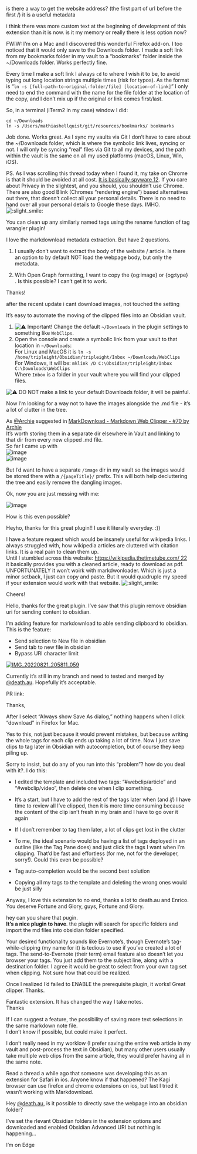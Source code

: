 is there a way to get the website address? (the first part of url before the first /) it is a useful metadata

i think there was more custom text at the beginning of development of this extension than it is now. is it my memory or really there is less option now?

FWIW: I’m on a Mac and I discovered this wonderful Firefox add-on. I too noticed that it would only save to the Downloads folder. I made a soft link from my bookmarks folder in my vault to a “bookmarks” folder inside the ~/Downloads folder. Works perfectly fine.

Every time I make a soft link I always `cd` to where I wish it to be, to avoid typing out long location strings multiple times (risk for typos). As the format is “`ln -s [full-path-to-original-folder/file] [location-of-link]`” I only need to end the command with the name for the file folder at the location of the copy, and I don’t mix up if the original or link comes first/last.

So, in a terminal (iTerm2 in my case) window I did:

```
cd ~/Downloads 
ln -s /Users/mathiashellquist/git/resources/bookmarks/ bookmarks
```

Job done. Works great. As I sync my vaults via Git I don’t have to care about the ~/Downloads folder, which is where the symbolic link lives, syncing or not. I will only be syncing “real” files via Git to all my devices, and the path within the vault is the same on all my used platforms (macOS, Linux, Win, iOS).

PS. As I was scrolling this thread today when I found it, my take on Chrome is that it should be avoided at all cost. [It is basically spyware 12](https://www.sciencealert.com/a-tech-expert-says-we-should-stop-using-google-chrome). If you care about Privacy in the slightest, and you should, you shouldn’t use Chrome. There are also good Blink (Chromes “rendering engine”) based alternatives out there, that doesn’t collect all your personal details. There is no need to hand over all your personal details to Google these days. IMHO. ![:slight_smile:](https://forum.obsidian.md/images/emoji/apple/slight_smile.png?v=10 ":slight_smile:")

You can clean up any similarly named tags using the rename function of tag wrangler plugin!

I love the markdownload metadata extraction. But have 2 questions.

1.  I usually don’t want to extract the body of the website / article. Is there an option to by default NOT load the webpage body, but only the metadata.
    
2.  With Open Graph formatting, I want to copy the {og:image} or {og:type} . Is this possible? I can’t get it to work.
    

Thanks!

after the recent update i cant download images, not touched the setting

It’s easy to automate the moving of the clipped files into an Obsidian vault.

1.  ![:warning:](https://forum.obsidian.md/images/emoji/apple/warning.png?v=12 ":warning:") Important! Change the default `~/Downloads` in the plugin settings to something like `WebClips`.
2.  Open the console and create a symbolic link from your vault to that location in `~/Downloads`:  
    For Linux and MacOS it is `ln -s /home/tripleight/Obsidian/tripleight/Inbox ~/Downloads/WebClips`  
    For Windows, it will be: `mklink /D C:\Obsidian/tripleight/Inbox C:\Downloads\WebClips`  
    Where `Inbox` is a folder in your vault where you will find your clipped files.

![:warning:](https://forum.obsidian.md/images/emoji/apple/warning.png?v=12 ":warning:") DO NOT make a link to your default Downloads folder, it will be painful.

Now I’m looking for a way not to have the images alongside the .md file - it’s a lot of clutter in the tree.

As [@Archie](https://forum.obsidian.md/u/archie) suggested in [MarkDownload - Markdown Web Clipper - #70 by Archie](https://forum.obsidian.md/t/markdownload-markdown-web-clipper/173/70)  
It’s worth storing them in a separate dir elsewhere in Vault and linking to that dir from every new clipped .md file.  
So far I came up with  
![image](https://forum.obsidian.md/uploads/default/original/3X/6/c/6cf8f249bfd6da0016c53d4f3a20f0020c0fa35a.png)  
![image](https://forum.obsidian.md/uploads/default/original/3X/c/0/c044d5997200ca9131598752f5b4c3c92ec679fc.png)

But I’d want to have a separate `/image` dir in my vault so the images would be stored there with a `/{pageTitle}/` prefix. This will both help decluttering the tree and easily remove the dangling images.

Ok, now you are just messing with me:

![image](https://forum.obsidian.md/uploads/default/original/3X/3/7/37425d413bc358868ee0ae310ff6f14a662530bd.png)

How is this even possible?

Heyho, thanks for this great plugin!! I use it literally everyday. :))

I have a feature request which would be insanely useful for wikipedia links. I always struggled with, how wikipedia articles are cluttered with citation links. It is a real pain to clean them up.  
Until I stumbled across this website: [https://wikipedia.thetimetube.com/ 22](https://wikipedia.thetimetube.com/)  
it basically provides you with a cleaned article, ready to download as pdf.  
UNFORTUNATELY it won’t woirk with markdwonloader. Which is just a minor setback, I just can copy and paste. But it would quadruple my speed if your extension would work with that website. ![:slight_smile:](https://forum.obsidian.md/images/emoji/apple/slight_smile.png?v=12 ":slight_smile:")

Cheers!

Hello, thanks for the great plugin. I’ve saw that this plugin remove obsidian uri for sending content to obsidian.

I’m adding feature for markdownload to able sending clipboard to obsidian. This is the feature:

-   Send selection to New file in obsidian
-   Send tab to new file in obsidian
-   Bypass URI character limit

[![IMG_20220821_205811_059](https://forum.obsidian.md/uploads/default/optimized/3X/7/2/7263c66603640a0df3ccd8c7c5c3c926f5168242_2_690x335.jpeg)](https://forum.obsidian.md/uploads/default/original/3X/7/2/7263c66603640a0df3ccd8c7c5c3c926f5168242.jpeg "IMG_20220821_205811_059")

Currently it’s still in my branch and need to tested and merged by [@death.au](https://forum.obsidian.md/u/death.au). Hopefully it’s acceptable.

PR link:

Thanks,

After I select “Always show Save As dialog,” nothing happens when I click “download” in Firefox for Mac.

Yes to this, not just because it would prevent mistakes, but because writing the whole tags for each clip ends up taking a lot of time. Now I just save clips to tag later in Obsidian with autocompletion, but of course they keep piling up.

Sorry to insist, but do any of you run into this “problem”? how do you deal with it?. I do this:

-   I edited the template and included two tags: “#webclip/article” and “#webclip/video”, then delete one when I clip something.
    
-   It’s a start, but I have to add the rest of the tags later when (and _if_) I have time to review all I’ve clipped, then it is more time consuming because the content of the clip isn’t fresh in my brain and I have to go over it again
    
-   If I don’t remember to tag them later, a lot of clips get lost in the clutter
    
-   To me, the ideal scenario would be having a list of tags deployed in an outline (like the Tag Pane does) and just click the tags I want when I’m clipping. That’d be fast and effortless (for me, not for the developer, sorry!). Could this even be possible?
    
-   Tag auto-completion would be the second best solution
    
-   Copying all my tags to the template and deleting the wrong ones would be just silly
    

Anyway, I love this extension to no end, thanks a lot to death.au and Enrico. You deserve Fortune and Glory, guys, Fortune and Glory.

hey can you share that pugin.  
**It’s a nice plugin to have**. the plugin will search for specific folders and import the md files into obsidian folder specified.

Your desired functionality sounds like Evernote’s, though Evernote’s tag-while-clipping (my name for it) is tedious to use if you’ve created a lot of tags. The send-to-Evernote (their term) email feature also doesn’t let you browser your tags. You just add them to the subject line, along with a destination folder. I agree it would be great to select from your own tag set when clipping. Not sure how that could be realized.

Once I realized I’d failed to ENABLE the prerequisite plugin, it works! Great clipper. Thanks.

Fantastic extension. It has changed the way I take notes.  
Thanks

If I can suggest a feature, the possibility of saving more text selections in the same markdown note file.  
I don’t know if possible, but could make it perfect.

I don’t really need in my worklow (I prefer saving the entire web article in my vault and post-process the text in Obsidian), but many other users usually take multiple web clips from the same article, they would prefer having all in the same note.

Read a thread a while ago that someone was developing this as an extension for Safari in ios. Anyone know if that happened? The Kagi browser can use firefox and chrome extensions on ios, but last I tried it wasn’t working with Markdownload.

Hey [@death.au](https://forum.obsidian.md/u/death.au), is it possible to directly save the webpage into an obsidian folder?

I’ve set the rlevant Obsidian folders in the extension options and downloaded and enabled Obsidian Advanced URI but nothing is happening…

I’m on Edge